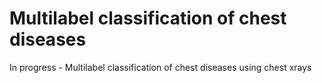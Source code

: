 # Multilabel classification of chest diseases 
In progress - Multilabel classification of chest diseases using chest xrays

